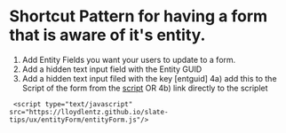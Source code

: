 # Shortcut Pattern for having a form that is aware of it's entity.

 1) Add Entity Fields you want your users to update to a form.
 2) Add a hidden text input field with the Entity GUID
 3) Add a hidden text input filed with the key [entguid]
 4a) add this to the Script of the form from the [script](eneityForm.js) 
OR
 4b) link directly to the scriplet
```
 <script type="text/javascript" src="https://lloydlentz.github.io/slate-tips/ux/entityForm/entityForm.js"/>
```
